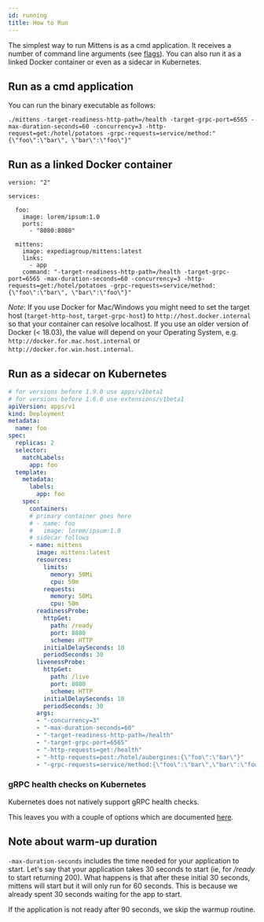 ```yaml
---
id: running
title: How to Run
---
```


The simplest way to run Mittens is as a cmd application. It receives a number of command line arguments (see [flags](https://expediagroup.github.io/mittens/docs/about/getting-started#flags)).
You can also run it as a linked Docker container or even as a sidecar in Kubernetes.

## Run as a cmd application

You can run the binary executable as follows:
        
    ./mittens -target-readiness-http-path=/health -target-grpc-port=6565 -max-duration-seconds=60 -concurrency=3 -http-request=get:/hotel/potatoes -grpc-requests=service/method:"{\"foo\":\"bar\", \"bar\":\"foo\"}"

## Run as a linked Docker container

    version: "2"

    services:
    
      foo:
        image: lorem/ipsum:1.0
        ports:
          - "8080:8080"
    
      mittens:
        image: expediagroup/mittens:latest
        links:
          - app
        command: "-target-readiness-http-path=/health -target-grpc-port=6565 -max-duration-seconds=60 -concurrency=3 -http-requests=get:/hotel/potatoes -grpc-requests=service/method:{\"foo\":\"bar\", \"bar\":\"foo\"}"

_Note_: If you use Docker for Mac/Windows you might need to set the target host (`target-http-host`, `target-grpc-host`) to `http://host.docker.internal` so that your container can resolve localhost. If you use an older version of Docker (< 18.03), the value will depend on your Operating System, e.g. `http://docker.for.mac.host.internal` or `http://docker.for.win.host.internal`.

## Run as a sidecar on Kubernetes

```yaml
# for versions before 1.9.0 use apps/v1beta1
# for versions before 1.6.0 use extensions/v1beta1
apiVersion: apps/v1
kind: Deployment
metadata:
  name: foo
spec:
  replicas: 2
  selector:
    matchLabels:
      app: foo
  template:
    metadata:
      labels:
        app: foo
    spec:
      containers:
      # primary container goes here
      # - name: foo
      #   image: lorem/ipsum:1.0
      # sidecar follows
      - name: mittens
        image: mittens:latest
        resources:
          limits:
            memory: 50Mi
            cpu: 50m
          requests:
            memory: 50Mi
            cpu: 50m
        readinessProbe:
          httpGet:
            path: /ready
            port: 8080
            scheme: HTTP
          initialDelaySeconds: 10
          periodSeconds: 30
        livenessProbe: 
          httpGet:
            path: /live
            port: 8080
            scheme: HTTP
          initialDelaySeconds: 10
          periodSeconds: 30
        args:
        - "-concurrency=3"
        - "-max-duration-seconds=60"
        - "-target-readiness-http-path=/health"
        - "-target-grpc-port=6565"
        - "-http-requests=get:/health"
        - "-http-requests=post:/hotel/aubergines:{\"foo\":\"bar\"}"
        - "-grpc-requests=service/method:{\"foo\":\"bar\",\"bar\":\"foo\"}"
```

### gRPC health checks on Kubernetes

Kubernetes does not natively support gRPC health checks.

This leaves you with a couple of options which are documented [here](https://kubernetes.io/blog/2018/10/01/health-checking-grpc-servers-on-kubernetes/).

## Note about warm-up duration

`-max-duration-seconds` includes the time needed for your application to start.
Let's say that your application takes 30 seconds to start (ie, for _/ready_ to start returning 200).
What happens is that after these initial 30 seconds, mittens will start but it will only run for 60 seconds. This is because we already spent 30 seconds waiting for the app to start.

If the application is not ready after 90 seconds, we skip the warmup routine.
